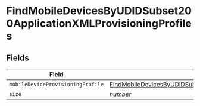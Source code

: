 # FindMobileDevicesByUDIDSubset200ApplicationXMLProvisioningProfiles


## Fields

| Field                                                                                                                                                                                                                             | Type                                                                                                                                                                                                                              | Required                                                                                                                                                                                                                          | Description                                                                                                                                                                                                                       | Example                                                                                                                                                                                                                           |
| --------------------------------------------------------------------------------------------------------------------------------------------------------------------------------------------------------------------------------- | --------------------------------------------------------------------------------------------------------------------------------------------------------------------------------------------------------------------------------- | --------------------------------------------------------------------------------------------------------------------------------------------------------------------------------------------------------------------------------- | --------------------------------------------------------------------------------------------------------------------------------------------------------------------------------------------------------------------------------- | --------------------------------------------------------------------------------------------------------------------------------------------------------------------------------------------------------------------------------- |
| `mobileDeviceProvisioningProfile`                                                                                                                                                                                                 | [FindMobileDevicesByUDIDSubset200ApplicationXMLProvisioningProfilesMobileDeviceProvisioningProfile](../../models/operations/findmobiledevicesbyudidsubset200applicationxmlprovisioningprofilesmobiledeviceprovisioningprofile.md) | :heavy_minus_sign:                                                                                                                                                                                                                | N/A                                                                                                                                                                                                                               |                                                                                                                                                                                                                                   |
| `size`                                                                                                                                                                                                                            | *number*                                                                                                                                                                                                                          | :heavy_minus_sign:                                                                                                                                                                                                                | N/A                                                                                                                                                                                                                               | 1                                                                                                                                                                                                                                 |